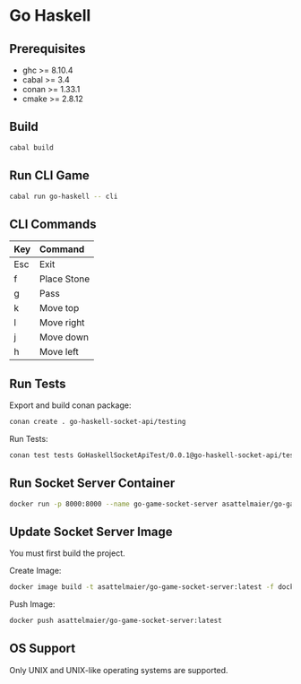 # Go Haskell



## Prerequisites

* ghc   >= 8.10.4
* cabal >= 3.4
* conan >= 1.33.1
* cmake >= 2.8.12



## Build

```bash
cabal build
```



## Run CLI Game

```bash
cabal run go-haskell -- cli
```



## CLI Commands

| Key | Command     |
|:----|:------------|
| Esc | Exit        |
| f   | Place Stone |
| g   | Pass        |
| k   | Move top    |
| l   | Move right  |
| j   | Move down   |
| h   | Move left   |



## Run Tests

Export and build conan package:

```bash
conan create . go-haskell-socket-api/testing
```

Run Tests:

```bash
conan test tests GoHaskellSocketApiTest/0.0.1@go-haskell-socket-api/testing
```


## Run Socket Server Container

```bash
docker run -p 8000:8000 --name go-game-socket-server asattelmaier/go-game-socket-server:latest
```



## Update Socket Server Image

You must first build the project.

Create Image:

```bash
docker image build -t asattelmaier/go-game-socket-server:latest -f docker/socket-server/Dockerfile .
```

Push Image:

```bash
docker push asattelmaier/go-game-socket-server:latest
```



## OS Support

Only UNIX and UNIX-like operating systems are supported.

